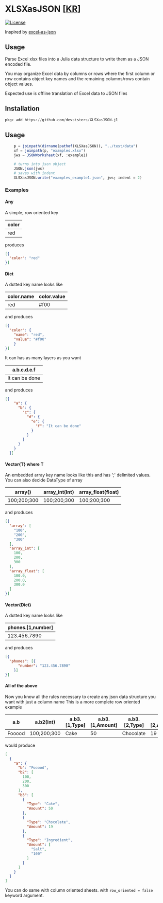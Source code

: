 # XLSXasJSON [[KR](https://github.com/devsisters/XLSXasJSON.jl/blob/master/README_kr.md)]
[![License][license-img]](LICENSE)
<!-- [![travis][travis-img]][travis-url] -->
<!-- [![appveyor][appveyor-img]][appveyor-url] -->
<!-- [![codecov][codecov-img]][codecov-url] -->

[license-img]: http://img.shields.io/badge/license-MIT-brightgreen.svg?style=flat

Inspired by [excel-as-json](https://github.com/stevetarver/excel-as-json)

## Usage
Parse Excel xlsx files into a Julia data structure to write them as a JSON encoded file.

You may organize Excel data by columns or rows where the first column or row contains object key names and the remaining columns/rows contain object values.

Expected use is offline translation of Excel data to JSON files

## Installation

```julia
pkg> add https://github.com/devsisters/XLSXasJSON.jl
```

## Usage

``` julia
    p = joinpath(dirname(pathof(XLSXasJSON)), "../test/data")
    xf = joinpath(p, "examples.xlsx")
    jws = JSONWorksheet(xf, :example1)

    # turns into json object
    JSON.json(jws)
    # saves with indent
    XLSXasJSON.write("examples_example1.json", jws; indent = 2)
```

### Examples

#### Any
A simple, row oriented key

| color|
| -----|
| red|

produces

```json
[{
  "color": "red"
}]
```

#### Dict
A dotted key name looks like

| color.name|color.value|
| ----------|-----------|
| red       |#f00       |

and produces

```json
[{
  "color": {
    "name": "red",
    "value": "#f00"
    }
}]
```

It can has as many layers as you want

| a.b.c.d.e.f|
| ---------------|
| It can be done|

and produces

```json
[{
    "a": {
      "b": {
        "c": {
          "d": {
            "e": {
              "f": "It can be done"
            }
          }
        }
      }
    }
  }]

```


#### Vector{T} where T
An embedded array key name looks like this and has ';' delimited values. You can also decide DataType of array

| array()    |array_int(Int)|array_float(float)|
| ------------| ------------ | ------------|
| 100;200;300 |100;200;300   |100;200;300  |

and produces

```json
[{
  "array": [
    "100",
    "200",
    "300"
  ],
  "array_int": [
    100,
    200,
    300
  ],
  "array_float": [
    100.0,
    200.0,
    300.0
  ]
}]
```

#### Vector{Dict}
A dotted key name looks like

| phones.[1,number]|
| ----------------|
| 123.456.7890|

and produces

```json
[{
  "phones": [{
      "number": "123.456.7890"
    }]
}]
```

#### All of the above

Now you know all the rules necessary to create any json data structure you want with just a column name
This is a more complete row oriented example

| a.b | a.b2(Int) | a.b3.[1,Type] | a.b3.[1,Amount] | a.b3.[2,Type] | a.b3.[2,Amount] | a.b3.[3,Type] | a.b3.[3,Amount()] |
|------------------|-------------|------|---|------------|---|-----------|-----------|
| Fooood | 100;200;300 | Cake | 50 | Chocolate | 19 | Ingredient | Salt;100 |

would produce

```json
[
  {
    "a": {
      "b": "Fooood",
      "b2": [
        100,
        200,
        300
      ],
      "b3": [
        {
          "Type": "Cake",
          "Amount": 50
        },
        {
          "Type": "Chocolate",
          "Amount": 19
        },
        {
          "Type": "Ingredient",
          "Amount": [
            "Salt",
            "100"
          ]
        }
      ]
    }
  }
]

```
You can do same with column oriented sheets. with `row_oriented = false` keyword argument. 
